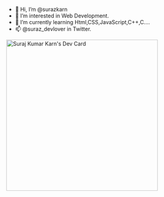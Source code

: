 - 👋 Hi, I’m @surazkarn
- 👀 I’m interested in Web Development.
- 🌱 I’m currently learning Html,CSS,JavaScript,C++,C....
- 📫 @suraz_devlover in Twitter.

<!---
surazkarn/surazkarn is a ✨ special ✨ repository because its `README.md` (this file) appears on your GitHub profile.
You can click the Preview link to take a look at your changes.
--->
<a href="https://app.daily.dev/suraz_devlover"><img src="https://api.daily.dev/devcards/1ee2bf8a6e3e4d06a9b93c68f951e3bc.png?r=anf" width="400" alt="Suraj Kumar Karn's Dev Card"/></a>
